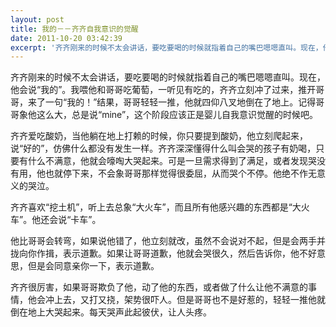 ```yaml
---
layout: post
title: 我的－－齐齐自我意识的觉醒
date: 2011-10-20 03:42:39
excerpt: '齐齐刚来的时候不太会讲话，要吃要喝的时候就指着自己的嘴巴嗯嗯直叫。现在，他会说“我的”。我喂他和哥哥吃葡萄，一听见有吃的，齐齐立刻冲了过来，推开哥哥，来了一句“我的！”结果，哥哥轻轻一推，他就四仰八叉'
---
```




齐齐刚来的时候不太会讲话，要吃要喝的时候就指着自己的嘴巴嗯嗯直叫。现在，他会说“我的”。我喂他和哥哥吃葡萄，一听见有吃的，齐齐立刻冲了过来，推开哥哥，来了一句“我的！”结果，哥哥轻轻一推，他就四仰八叉地倒在了地上。记得哥哥象他这么大，总是说“mine”，这个阶段应该正是婴儿自我意识觉醒的时候吧。


齐齐爱吃酸奶，当他躺在地上打赖的时候，你只要提到酸奶，他立刻爬起来，说“好的”，仿佛什么都没有发生一样。齐齐深深懂得什么叫会哭的孩子有奶喝，只要有什么不满意，他就会嚎啕大哭起来。可是一旦需求得到了满足，或者发现哭没有用，他也就停下来，不会象哥哥那样觉得很委屈，从而哭个不停。他绝不作无意义的哭泣。

齐齐喜欢“挖土机”，听上去总象“大火车”，而且所有他感兴趣的东西都是“大火车”。他还会说“卡车”。


他比哥哥会转弯，如果说他错了，他立刻就改，虽然不会说对不起，但是会两手并拢向你作揖，表示道歉。如果让哥哥道歉，他就会哭很久，然后告诉你，他不好意思，但是会同意亲你一下，表示道歉。


齐齐很厉害，如果哥哥欺负了他，动了他的东西，或者做了什么让他不满意的事情，他会冲上去，又打又挠，架势很吓人。但是哥哥也不是好惹的，轻轻一推他就倒在地上大哭起来。每天哭声此起彼伏，让人头疼。


